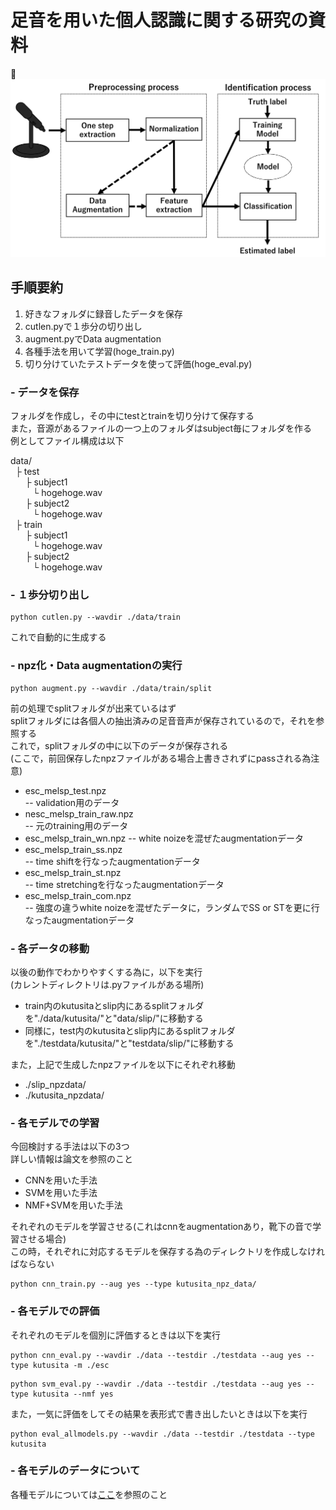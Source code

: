 # 足音を用いた個人認識に関する研究の資料

![システム図](./system.png)


## 手順要約
1. 好きなフォルダに録音したデータを保存
1. cutlen.pyで１歩分の切り出し
1. augment.pyでData augmentation
1. 各種手法を用いて学習(hoge_train.py)
1. 切り分けていたテストデータを使って評価(hoge_eval.py)

### - データを保存
フォルダを作成し，その中にtestとtrainを切り分けて保存する  
また，音源があるファイルの一つ上のフォルダはsubject毎にフォルダを作る  
例としてファイル構成は以下

data/  
&nbsp;&nbsp;├ test  
&nbsp;&nbsp;&nbsp;&nbsp;&nbsp;&nbsp;├ subject1  
&nbsp;&nbsp;&nbsp;&nbsp;&nbsp;&nbsp;&nbsp;&nbsp;&nbsp;└ hogehoge.wav  
&nbsp;&nbsp;&nbsp;&nbsp;&nbsp;&nbsp;├ subject2  
&nbsp;&nbsp;&nbsp;&nbsp;&nbsp;&nbsp;&nbsp;&nbsp;&nbsp;└ hogehoge.wav  
&nbsp;&nbsp;├ train  
&nbsp;&nbsp;&nbsp;&nbsp;&nbsp;&nbsp;├ subject1  
&nbsp;&nbsp;&nbsp;&nbsp;&nbsp;&nbsp;&nbsp;&nbsp;&nbsp;└ hogehoge.wav  
&nbsp;&nbsp;&nbsp;&nbsp;&nbsp;&nbsp;├ subject2  
&nbsp;&nbsp;&nbsp;&nbsp;&nbsp;&nbsp;&nbsp;&nbsp;&nbsp;└ hogehoge.wav  
  
### - １歩分切り出し

```Terminal:Terminal
python cutlen.py --wavdir ./data/train
```
これで自動的に生成する  
  
### - npz化・Data augmentationの実行

```Terminal:Terminal
python augment.py --wavdir ./data/train/split
```
前の処理でsplitフォルダが出来ているはず  
splitフォルダには各個人の抽出済みの足音音声が保存されているので，それを参照する  
これで，splitフォルダの中に以下のデータが保存される  
(ここで，前回保存したnpzファイルがある場合上書きされずにpassされる為注意)

- esc_melsp_test.npz  
-- validation用のデータ
- nesc_melsp_train_raw.npz  
-- 元のtraining用のデータ
- esc_melsp_train_wn.npz
-- white noizeを混ぜたaugmentationデータ
- esc_melsp_train_ss.npz  
-- time shiftを行なったaugmentationデータ
- esc_melsp_train_st.npz  
-- time stretchingを行なったaugmentationデータ
- esc_melsp_train_com.npz  
-- 強度の違うwhite noizeを混ぜたデータに，ランダムでSS or STを更に行なったaugmentationデータ

### - 各データの移動
以後の動作でわかりやすくする為に，以下を実行  
(カレントディレクトリは.pyファイルがある場所)
- train内のkutusitaとslip内にあるsplitフォルダを"./data/kutusita/"と"data/slip/"に移動する  
- 同様に，test内のkutusitaとslip内にあるsplitフォルダを"./testdata/kutusita/"と"testdata/slip/"に移動する

また，上記で生成したnpzファイルを以下にそれぞれ移動
- ./slip_npzdata/
- ./kutusita_npzdata/

### - 各モデルでの学習
今回検討する手法は以下の3つ  
詳しい情報は論文を参照のこと

- CNNを用いた手法
- SVMを用いた手法
- NMF+SVMを用いた手法

それぞれのモデルを学習させる(これはcnnをaugmentationあり，靴下の音で学習させる場合)  
この時，それぞれに対応するモデルを保存する為のディレクトリを作成しなければならない

```Terminal:Terminal
python cnn_train.py --aug yes --type kutusita_npz_data/
```

### - 各モデルでの評価
それぞれのモデルを個別に評価するときは以下を実行
```Terminal:Terminal
python cnn_eval.py --wavdir ./data --testdir ./testdata --aug yes --type kutusita -m ./esc
```
```Terminal:Terminal
python svm_eval.py --wavdir ./data --testdir ./testdata --aug yes --type kutusita --nmf yes
```
また，一気に評価をしてその結果を表形式で書き出したいときは以下を実行
```Terminal:Terminal
python eval_allmodels.py --wavdir ./data --testdir ./testdata --type kutusita
```

### - 各モデルのデータについて
各種モデルについては[ここ](https://drive.google.com/drive/u/1/folders/1jFc9k5Jfd7vSwG2d6iXW9vnjmMzTCdf_)を参照のこと

